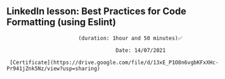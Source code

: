 ## LinkedIn lesson: Best Practices for Code Formatting (using Eslint)
                         
                           (duration: 1hour and 50 minutes)✅
                                    
                                       Date: 14/07/2021

     [Certificate](https://drive.google.com/file/d/13xE_P1O8n6vgbKFxXHc-Pr941jZnk5Nz/view?usp=sharing)
